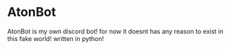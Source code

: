 # AtonBot

AtonBot is my own discord bot!
for now it doesnt has any reason to exist in this fake world! written in python!
